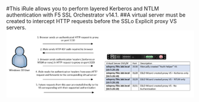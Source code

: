 #This iRule allows you to perform layered Kerberos and NTLM authentication with F5 SSL Orchestrator v14.1. 
##A virtual server must be created to intercept HTTP requests before the SSLo Explicit proxy VS servers. 
![iRule Workflow](https://raw.githubusercontent.com/megamattzilla/iRules/master/SSLO_AuthHelper/irule_flow.png)
